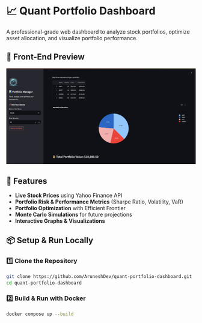 # 📈 Quant Portfolio Dashboard

A professional-grade web dashboard to analyze stock portfolios, optimize asset allocation, and visualize portfolio performance.
## 🎨 Front-End Preview

![Quant Portfolio Dashboard](Front-End.png)

## 🚀 Features
- **Live Stock Prices** using Yahoo Finance API
- **Portfolio Risk & Performance Metrics** (Sharpe Ratio, Volatility, VaR)
- **Portfolio Optimization** with Efficient Frontier
- **Monte Carlo Simulations** for future projections
- **Interactive Graphs & Visualizations**

## 📦 Setup & Run Locally
### 1️⃣ Clone the Repository
```bash
git clone https://github.com/AruneshDev/quant-portfolio-dashboard.git
cd quant-portfolio-dashboard
```
### 2️⃣ Build & Run with Docker
```bash
docker compose up --build
```
